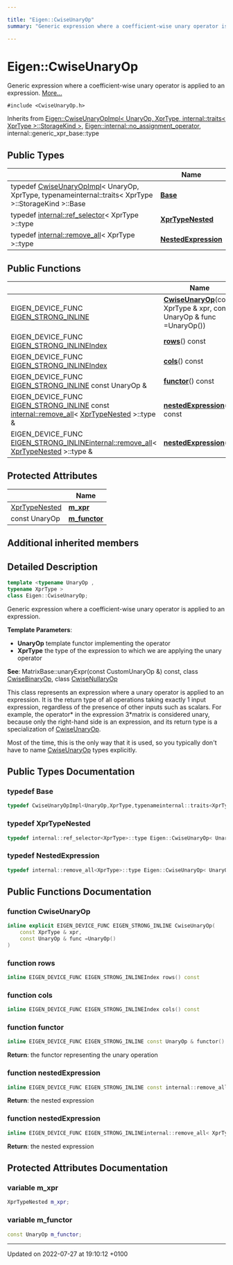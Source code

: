 ```yaml
---

title: "Eigen::CwiseUnaryOp"
summary: "Generic expression where a coefficient-wise unary operator is applied to an expression. "

---
```


# Eigen::CwiseUnaryOp



Generic expression where a coefficient-wise unary operator is applied to an expression.  [More...](#detailed-description)


`#include <CwiseUnaryOp.h>`

Inherits from [Eigen::CwiseUnaryOpImpl< UnaryOp, XprType, internal::traits< XprType >::StorageKind >](http://example.org/classes/classeigen_1_1cwiseunaryopimpl/), [Eigen::internal::no_assignment_operator](http://example.org/classes/classeigen_1_1internal_1_1no__assignment__operator/), internal::generic_xpr_base::type

## Public Types

|                | Name           |
| -------------- | -------------- |
| typedef <a href="http://example.org/classes/classeigen_1_1cwiseunaryopimpl/">CwiseUnaryOpImpl</a>< UnaryOp, XprType, typenameinternal::traits< XprType >::StorageKind >::Base | **[Base](http://example.org/classes/classeigen_1_1cwiseunaryop/#typedef-base)**  |
| typedef <a href="http://example.org/classes/structeigen_1_1internal_1_1ref__selector/">internal::ref_selector</a>< XprType >::type | **[XprTypeNested](http://example.org/classes/classeigen_1_1cwiseunaryop/#typedef-xprtypenested)**  |
| typedef <a href="http://example.org/classes/structeigen_1_1internal_1_1remove__all/">internal::remove_all</a>< XprType >::type | **[NestedExpression](http://example.org/classes/classeigen_1_1cwiseunaryop/#typedef-nestedexpression)**  |

## Public Functions

|                | Name           |
| -------------- | -------------- |
| EIGEN_DEVICE_FUNC <a href="http://example.org/files/macros_8h/#define-eigen-strong-inline">EIGEN_STRONG_INLINE</a> | **[CwiseUnaryOp](http://example.org/classes/classeigen_1_1cwiseunaryop/#function-cwiseunaryop)**(const XprType & xpr, const UnaryOp & func =UnaryOp()) |
| EIGEN_DEVICE_FUNC <a href="http://example.org/files/macros_8h/#define-eigen-strong-inline">EIGEN_STRONG_INLINE</a><a href="http://example.org/namespaces/namespaceeigen/#typedef-index">Index</a> | **[rows](http://example.org/classes/classeigen_1_1cwiseunaryop/#function-rows)**() const |
| EIGEN_DEVICE_FUNC <a href="http://example.org/files/macros_8h/#define-eigen-strong-inline">EIGEN_STRONG_INLINE</a><a href="http://example.org/namespaces/namespaceeigen/#typedef-index">Index</a> | **[cols](http://example.org/classes/classeigen_1_1cwiseunaryop/#function-cols)**() const |
| EIGEN_DEVICE_FUNC <a href="http://example.org/files/macros_8h/#define-eigen-strong-inline">EIGEN_STRONG_INLINE</a> const UnaryOp & | **[functor](http://example.org/classes/classeigen_1_1cwiseunaryop/#function-functor)**() const |
| EIGEN_DEVICE_FUNC <a href="http://example.org/files/macros_8h/#define-eigen-strong-inline">EIGEN_STRONG_INLINE</a> const <a href="http://example.org/classes/structeigen_1_1internal_1_1remove__all/">internal::remove_all</a>< <a href="http://example.org/classes/classeigen_1_1cwiseunaryop/#typedef-xprtypenested">XprTypeNested</a> >::type & | **[nestedExpression](http://example.org/classes/classeigen_1_1cwiseunaryop/#function-nestedexpression)**() const |
| EIGEN_DEVICE_FUNC <a href="http://example.org/files/macros_8h/#define-eigen-strong-inline">EIGEN_STRONG_INLINE</a><a href="http://example.org/classes/structeigen_1_1internal_1_1remove__all/">internal::remove_all</a>< <a href="http://example.org/classes/classeigen_1_1cwiseunaryop/#typedef-xprtypenested">XprTypeNested</a> >::type & | **[nestedExpression](http://example.org/classes/classeigen_1_1cwiseunaryop/#function-nestedexpression)**() |

## Protected Attributes

|                | Name           |
| -------------- | -------------- |
| <a href="http://example.org/classes/classeigen_1_1cwiseunaryop/#typedef-xprtypenested">XprTypeNested</a> | **[m_xpr](http://example.org/classes/classeigen_1_1cwiseunaryop/#variable-m-xpr)**  |
| const UnaryOp | **[m_functor](http://example.org/classes/classeigen_1_1cwiseunaryop/#variable-m-functor)**  |

## Additional inherited members


## Detailed Description

```cpp
template <typename UnaryOp ,
typename XprType >
class Eigen::CwiseUnaryOp;
```

Generic expression where a coefficient-wise unary operator is applied to an expression. 

**Template Parameters**: 

  * **UnaryOp** template functor implementing the operator 
  * **XprType** the type of the expression to which we are applying the unary operator


**See**: MatrixBase::unaryExpr(const CustomUnaryOp &) const, class <a href="http://example.org/classes/classeigen_1_1cwisebinaryop/">CwiseBinaryOp</a>, class <a href="http://example.org/classes/classeigen_1_1cwisenullaryop/">CwiseNullaryOp</a>


This class represents an expression where a unary operator is applied to an expression. It is the return type of all operations taking exactly 1 input expression, regardless of the presence of other inputs such as scalars. For example, the operator* in the expression 3*matrix is considered unary, because only the right-hand side is an expression, and its return type is a specialization of <a href="http://example.org/classes/classeigen_1_1cwiseunaryop/">CwiseUnaryOp</a>.

Most of the time, this is the only way that it is used, so you typically don't have to name <a href="http://example.org/classes/classeigen_1_1cwiseunaryop/">CwiseUnaryOp</a> types explicitly.

## Public Types Documentation

### typedef Base

```cpp
typedef CwiseUnaryOpImpl<UnaryOp,XprType,typenameinternal::traits<XprType>::StorageKind>::Base Eigen::CwiseUnaryOp< UnaryOp, XprType >::Base;
```


### typedef XprTypeNested

```cpp
typedef internal::ref_selector<XprType>::type Eigen::CwiseUnaryOp< UnaryOp, XprType >::XprTypeNested;
```


### typedef NestedExpression

```cpp
typedef internal::remove_all<XprType>::type Eigen::CwiseUnaryOp< UnaryOp, XprType >::NestedExpression;
```


## Public Functions Documentation

### function CwiseUnaryOp

```cpp
inline explicit EIGEN_DEVICE_FUNC EIGEN_STRONG_INLINE CwiseUnaryOp(
    const XprType & xpr,
    const UnaryOp & func =UnaryOp()
)
```


### function rows

```cpp
inline EIGEN_DEVICE_FUNC EIGEN_STRONG_INLINEIndex rows() const
```


### function cols

```cpp
inline EIGEN_DEVICE_FUNC EIGEN_STRONG_INLINEIndex cols() const
```


### function functor

```cpp
inline EIGEN_DEVICE_FUNC EIGEN_STRONG_INLINE const UnaryOp & functor() const
```


**Return**: the functor representing the unary operation 

### function nestedExpression

```cpp
inline EIGEN_DEVICE_FUNC EIGEN_STRONG_INLINE const internal::remove_all< XprTypeNested >::type & nestedExpression() const
```


**Return**: the nested expression 

### function nestedExpression

```cpp
inline EIGEN_DEVICE_FUNC EIGEN_STRONG_INLINEinternal::remove_all< XprTypeNested >::type & nestedExpression()
```


**Return**: the nested expression 

## Protected Attributes Documentation

### variable m_xpr

```cpp
XprTypeNested m_xpr;
```


### variable m_functor

```cpp
const UnaryOp m_functor;
```


-------------------------------

Updated on 2022-07-27 at 19:10:12 +0100
